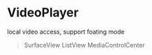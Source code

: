 # VideoPlayer
local video access, support foating mode

> SurfaceView
> ListView
> MediaControlCenter
